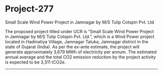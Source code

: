 # Project-277
Small Scale Wind Power Project in Jamnagar by M/S Tulip Cotspin Pvt. Ltd

The proposed project titled under UCR is “Small Scale Wind Power Project in Jamnagar by M/S Tulip Cotspin Pvt. Ltd.”, which is a Wind Power project located in Hadmatiya Village, Jamnagar Taluka, Jamnagar district in the state of Gujarat (India). As per the ex-ante estimate, the project will generate approximately 3,679 MWh of electricity per annum. The estimated annual average and the total CO2 emission reduction by the project activity is expected to be 3,311 tCO2e.
________________
